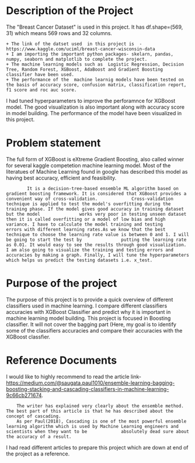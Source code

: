 # Description of the Project

The "Breast Cancer Dataset" is used in this project. It has df.shape=(569, 31) which means 569 rows and 32 columns.  

    + The link of the datset used  in this project is  -https://www.kaggle.com/uciml/breast-cancer-wisconsin-data 
    + I am importing the important python packages- skelarn, pandas, numpy, seaborn and matplotlib to complete the project.
    + The machine learning models such as  Logistic Regression, Decision Tree, Random Forest, XGBoost, AdaBoost and Gradient Boosting classifier have been used. 
    + The performance of the  machine learnig models have been tested on the basis of accuracy score, confusion matrix, classification report, f1 score and roc auc score.
     
I had tuned hyperparameters  to improve the perforamnce for XGBoost model. The good visualization is also important along with accuracy score in model building. The performance of the model have been  visualized in this project. 

# Problem statement

The full form of XGBoost is eXtreme Gradient Boosting, also called winner for several kaggle competetion machine learning model. Most of the literatues of Machine Learning found in google has described this model as having best accuracy, efficient and feasibility.
            
            It is a decision-tree-based ensemble ML algorithm based on gradient boosting framework. It is considered that XGBoost provides a convenient way of cross-validation.             Cross-validation technique is applied to test the model's overfitting during the training phase. If the model gives good accuracy in training dataset but the model               works very poor in testing unseen dataset then it is called overfitting or a model of low bias and high variance. I have to calculate the model training and testing             errors with different learning rates.As we know that the best technique to choose the learning rate value is between 0 and 1. I will be going to start the test by               putting the learning rate as 0.01. It would easy to see the results through good visualization. I am also going to visualize the training and testing errors and                 accuracies by making a graph. Finally, I will tune the hyperparameters which helps us predict the testing datasets i.e. x_test. 

# Purpose of the project

The purpose of this project is to provide a quick overview of different classifiers used in machine learning.
I compare different classifiers accuracies with XGBoost Classifier and predict why it is important in machine learning model building.
This project is focused in Boosting classifier. It will not cover the bagging part (Here, my goal is to identify some of the classifiers accuracies and compare their accuracies with the XGBoost classfier.

# Reference Documents

I would like to highly recommend to read the article link-https://medium.com/@saugata.paul1010/ensemble-learning-bagging-boosting-stacking-and-cascading-classifiers-in-machine-learning-9c66cb271674. 

        The writer has explained very clearly about the ensemble method. The best part of this article is that he has described about the concept of cascading.
        As per Paul(2018), Cascading is one of the most powerful ensemble learning algorithm which is used by Machine Learning engineers and scientists when they want to be             absolutely dead sure about the accuracy of a result.
        
I had read different articles to prepare this project which are down at end of the project as a reference.
